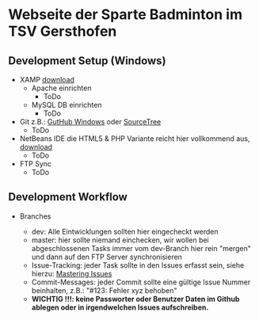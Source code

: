 # Webseite der Sparte Badminton im TSV Gersthofen

## Development Setup (Windows)
* XAMP [download](https://www.apachefriends.org/de/index.html)
	* Apache einrichten
		* ToDo
	* MySQL DB einrichten
		* ToDo
* Git z.B.: [GutHub Windows](https://windows.github.com/) oder [SourceTree](https://www.sourcetreeapp.com/)
	* ToDo
* NetBeans IDE die HTML5 & PHP Variante reicht hier vollkommend aus, [download](https://netbeans.org/downloads/)
	* ToDo
* FTP Sync
	* ToDo


## Development Workflow
* Branches
	
	* dev: Alle Eintwicklungen sollten hier eingecheckt werden
	* master: hier sollte niemand einchecken, wir wollen bei abgeschlossenen Tasks immer vom dev-Branch hier rein "mergen" und dann auf den FTP Server synchronisieren
	* Issue-Tracking: jeder Task sollte in den Issues erfasst sein, siehe hierzu: [Mastering Issues](https://guides.github.com/features/issues/)
	* Commit-Messages: jeder Commit sollte eine gültige Issue Nummer beinhalten, z.B.: "#123: Fehler xyz behoben"
	* **WICHTIG !!!: keine Passworter oder Benutzer Daten im Github ablegen oder in irgendwelchen Issues aufschreiben.**
